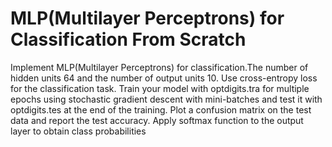 # MLP(Multilayer Perceptrons) for Classification From Scratch


Implement MLP(Multilayer Perceptrons) for classification.The number of hidden units 64 and the number of output units 10. Use cross-entropy loss for the classification task. Train your model with optdigits.tra for multiple epochs using stochastic gradient descent with mini-batches and test it with optdigits.tes at the end of the training. Plot a confusion matrix on the test data and report the test accuracy. Apply softmax function to the output layer to obtain class probabilities
